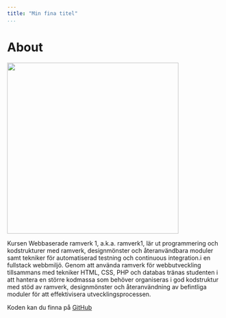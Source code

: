 ```yaml
---
title: "Min fina titel"
...
```

About
=========================

<div class="text">
<img src="img/ramverk.jpg" height="400">
<p>
Kursen Webbaserade ramverk 1, a.k.a. ramverk1, lär ut programmering och kodstrukturer med ramverk, designmönster och återanvändbara moduler samt tekniker för automatiserad testning och continuous integration.i en fullstack webbmiljö.
Genom att använda ramverk för webbutveckling tillsammans med tekniker HTML, CSS, PHP och databas tränas studenten i att hantera en större kodmassa som behöver organiseras i god kodstruktur med stöd av ramverk, designmönster och återanvändning av befintliga moduler för att effektivisera utvecklingsprocessen. </p>

<p>Koden kan du finna på <a href="https://github.com/gmiak/anax">GitHub</a></p>
</div>
